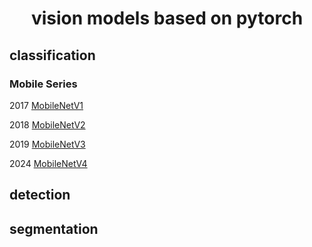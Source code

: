 <h1 align="center">vision models based on pytorch</h1>

## classification

### Mobile Series
2017  [MobileNetV1](https://github.com/tip2tip/vision-models/blob/main/MobileNetV1.py)

2018  [MobileNetV2](https://github.com/tip2tip/vision-models/blob/main/MobileNetV2.py)

2019  [MobileNetV3](https://github.com/tip2tip/vision-models/blob/main/MobileNetV3.py)

2024  [MobileNetV4](https://github.com/tip2tip/vision-models/blob/main/MobileNetV4.py)

## detection

## segmentation
